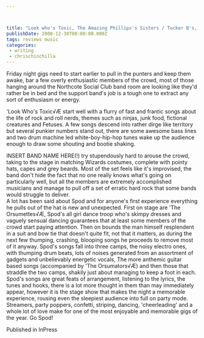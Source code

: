 ```yaml
---



title: "Look who's Toxic, The Amazing Phillips's Sisters / Tucker B's, Spod - The Northcote Social Club"
publishDate: 2008-12-30T00:00:00.000Z
tags: reviews music
categories:
 - writing
 - chrischinchilla
---
```


Friday night gigs need to start earlier to pull in the punters and keep them awake, bar a few overly enthusiastic members of the crowd, most of those hanging around the Northcote Social Club band room are looking like they'd rather be in bed and the support band's job is a tough one to extract any sort of enthusiasm or energy.

'Look Who's Toxic√Æ start well with a flurry of fast and frantic songs about the life of rock and roll nerds, themes such as ninjas, junk food, fictional creatures and Fetuses. A few songs descend into rather dirge like territory but several punkier numbers stand out, there are some awesome bass lines and two drum machine led white-boy-hip-hop tunes wake up the audience enough to draw some shouting and bootie shaking.

INSERT BAND NAME HERE(!) try stupendously hard to arouse the crowd, taking to the stage in matching Wizards costumes, complete with pointy hats, capes and grey beards. Most of the set feels like it's improvised, the band don't hide the fact that no one really knows what's going on particularly well, but all the members are extremely accomplished musicians and manage to pull off a set of erratic hard rock that some bands would struggle to deliver.<br>A lot has been said about Spod and for anyone's first experience everything he pulls out of the hat is new and unexpected. First on stage are 'The Orsumettes√Æ, Spod's all girl dance troop who's skimpy dresses and vaguely sensual dancing guarantees that at least some members of the crowd start paying attention. Then on bounds the man himself resplendent in a suit and bow tie that doesn't quite fit, not that it matters, as during the next few thumping, crashing, blooping songs he proceeds to remove most of it anyway. Spod's songs fall into three camps, the noisy electro ones, with thumping drum beats, lots of noises generated from an assortment of gadgets and unbelievably energetic vocals, The more anthemic guitar based songs (accompanied by 'The Orsumators√Æ) and then those that straddle the two camps, shakily just about managing to keep a foot in each. Spod's songs are great feats of arrangement, listening to the lyrics, the tunes and hooks, there is a lot more thought in them than may immediately appear, however it is the stage show that makes the night a memorable experience, rousing even the sleepiest audience into full on party mode. Streamers, party poppers, confetti, striping, dancing, 'cheerleading' and a whole lot of love make for one of the most enjoyable and memorable gigs of the year. Go Spod!

Published in InPress
